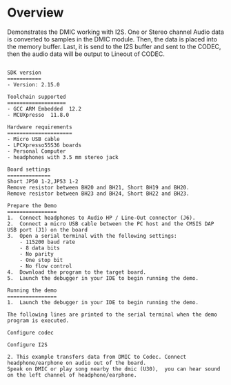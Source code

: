 Overview
========
Demonstrates the DMIC working with I2S. One or Stereo channel Audio data is converted to samples in the DMIC module.
Then, the data is placed into the memory buffer. Last, it is send to the I2S buffer and sent
to the CODEC, then the audio data will be output to Lineout of CODEC.
~~~~~~~~~~~~~~~~~~~~~~~~~~~~~~~~~~~

SDK version
===========
- Version: 2.15.0

Toolchain supported
===================
- GCC ARM Embedded  12.2
- MCUXpresso  11.8.0

Hardware requirements
=====================
- Micro USB cable
- LPCXpresso55S36 boards
- Personal Computer
- headphones with 3.5 mm stereo jack

Board settings
==============
Short JP50 1-2,JP53 1-2
Remove resistor between BH20 and BH21, Short BH19 and BH20. 
Remove resistor between BH23 and BH24, Short BH22 and BH23. 

Prepare the Demo
================
1.  Connect headphones to Audio HP / Line-Out connector (J6).
2.  Connect a micro USB cable between the PC host and the CMSIS DAP USB port (J1) on the board
3.  Open a serial terminal with the following settings:
    - 115200 baud rate
    - 8 data bits
    - No parity
    - One stop bit
    - No flow control
4.  Download the program to the target board.
5.  Launch the debugger in your IDE to begin running the demo.

Running the demo
================
1.  Launch the debugger in your IDE to begin running the demo.

The following lines are printed to the serial terminal when the demo program is executed.

Configure codec

Configure I2S

2. This example transfers data from DMIC to Codec. Connect headphone/earphone on audio out of the board.
Speak on DMIC or play song nearby the dmic (U30),  you can hear sound on the left channel of headphone/earphone.

